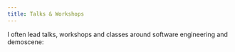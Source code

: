 ```yaml
---
title: Talks & Workshops
---
```

I often lead talks, workshops and classes around software engineering and demoscene: